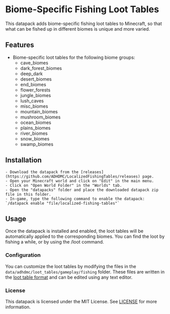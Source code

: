 # Biome-Specific Fishing Loot Tables

This datapack adds biome-specific fishing loot tables to Minecraft, so that what can be fished up in different biomes is unique and more varied.

## Features

   - Biome-specific loot tables for the following biome groups:
     - cave_biomes
     - dark_forest_biomes
     - deep_dark
     - desert_biomes
     - end_biomes
     - flower_forests
     - jungle_biomes
     - lush_caves
     - misc_biomes
     - mountain_biomes
     - mushroom_biomes
     - ocean_biomes
     - plains_biomes
     - river_biomes
     - snow_biomes
     - swamp_biomes

## Installation

    - Download the datapack from the [releases](https://github.com/ADHDMC/LocalizedFishingTables/releases) page.
    - Open your Minecraft world and click on "Edit" in the main menu.
    - Click on "Open World Folder" in the "Worlds" tab.
    - Open the "datapacks" folder and place the downloaded datapack zip file in this folder.
    - In-game, type the following command to enable the datapack: `/datapack enable "file/localized-fishing-tables"`

## Usage

Once the datapack is installed and enabled, the loot tables will be automatically applied to the corresponding biomes. You can find the loot by fishing a while, or by using the /loot command.
### Configuration

You can customize the loot tables by modifying the files in the `data/adhdmc/loot_tables/gameplay/fishing` folder. These files are written in the [loot table format](https://minecraft.fandom.com/wiki/Loot_table) and can be edited using any text editor.

### License

This datapack is licensed under the MIT License. See [LICENSE](https://github.com/ADHDMC/LocalizedFishingTables/blob/master/LICENSE) for more information.
